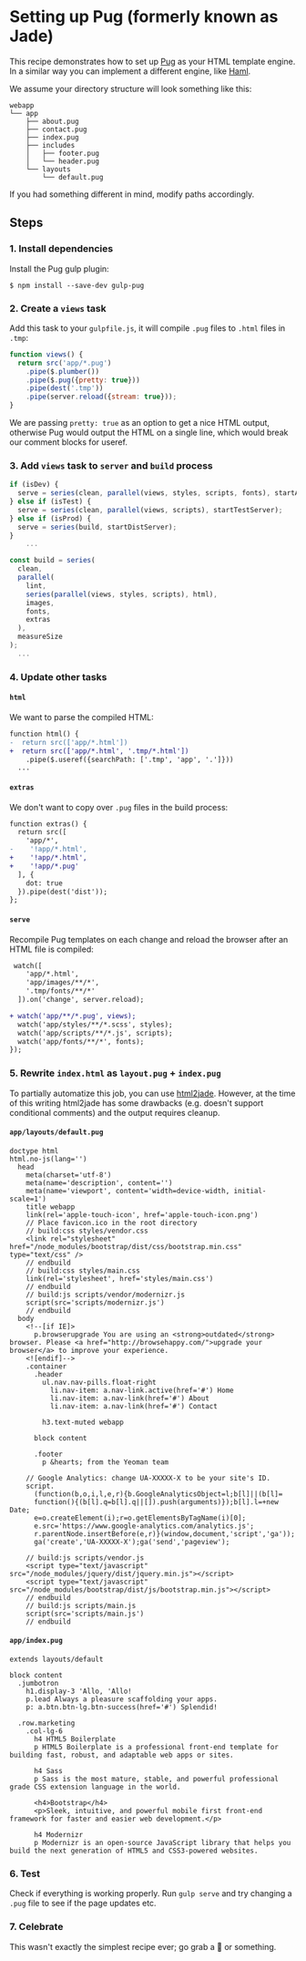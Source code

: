 # Setting up Pug (formerly known as Jade)

This recipe demonstrates how to set up [Pug](https://pugjs.org) as your HTML template engine. In a similar way you can implement a different engine, like [Haml](http://haml.info/).

We assume your directory structure will look something like this:

```
webapp
└── app
    ├── about.pug
    ├── contact.pug
    ├── index.pug
    ├── includes
    │   ├── footer.pug
    │   └── header.pug
    └── layouts
        └── default.pug
```

If you had something different in mind, modify paths accordingly.

## Steps

### 1. Install dependencies

Install the Pug gulp plugin:

```
$ npm install --save-dev gulp-pug
```

### 2. Create a `views` task

Add this task to your `gulpfile.js`, it will compile `.pug` files to `.html` files in `.tmp`:

```js
function views() {
  return src('app/*.pug')
    .pipe($.plumber())
    .pipe($.pug({pretty: true}))
    .pipe(dest('.tmp'))
    .pipe(server.reload({stream: true}));
}
```

We are passing `pretty: true` as an option to get a nice HTML output, otherwise Pug would output the HTML on a single line, which would break our comment blocks for useref.

### 3. Add `views` task to `server` and `build` process

```js
if (isDev) {
  serve = series(clean, parallel(views, styles, scripts, fonts), startAppServer);
} else if (isTest) {
  serve = series(clean, parallel(views, scripts), startTestServer);
} else if (isProd) {
  serve = series(build, startDistServer);
}
    ...
```

```js
const build = series(
  clean,
  parallel(
    lint,
    series(parallel(views, styles, scripts), html),
    images,
    fonts,
    extras
  ),
  measureSize
);
  ...
```

### 4. Update other tasks

#### `html`

We want to parse the compiled HTML:

```diff
function html() {
-  return src(['app/*.html'])
+  return src(['app/*.html', '.tmp/*.html'])
    .pipe($.useref({searchPath: ['.tmp', 'app', '.']}))
  ...
```

#### `extras`

We don't want to copy over `.pug` files in the build process:

```diff
function extras() {
  return src([
    'app/*',
-    '!app/*.html',
+    '!app/*.html',
+    '!app/*.pug'
  ], {
    dot: true
  }).pipe(dest('dist'));
};
```


#### `serve`

Recompile Pug templates on each change and reload the browser after an HTML file is compiled:

```diff
 watch([
    'app/*.html',
    'app/images/**/*',
    '.tmp/fonts/**/*'
  ]).on('change', server.reload);

+ watch('app/**/*.pug', views);
  watch('app/styles/**/*.scss', styles);
  watch('app/scripts/**/*.js', scripts);
  watch('app/fonts/**/*', fonts);
});
```

### 5. Rewrite `index.html` as `layout.pug` + `index.pug`

To partially automatize this job, you can use [html2jade](https://github.com/donpark/html2jade). However, at the time of this writing html2jade has some drawbacks (e.g. doesn't support conditional comments) and the output requires cleanup.

#### `app/layouts/default.pug`

```pug
doctype html
html.no-js(lang='')
  head
    meta(charset='utf-8')
    meta(name='description', content='')
    meta(name='viewport', content='width=device-width, initial-scale=1')
    title webapp
    link(rel='apple-touch-icon', href='apple-touch-icon.png')
    // Place favicon.ico in the root directory
    // build:css styles/vendor.css
    <link rel="stylesheet" href="/node_modules/bootstrap/dist/css/bootstrap.min.css" type="text/css" />
    // endbuild
    // build:css styles/main.css
    link(rel='stylesheet', href='styles/main.css')
    // endbuild
    // build:js scripts/vendor/modernizr.js
    script(src='scripts/modernizr.js')
    // endbuild
  body
    <!--[if IE]>
      p.browserupgrade You are using an <strong>outdated</strong> browser. Please <a href="http://browsehappy.com/">upgrade your browser</a> to improve your experience.
    <![endif]-->
    .container
      .header
        ul.nav.nav-pills.float-right
          li.nav-item: a.nav-link.active(href='#') Home
          li.nav-item: a.nav-link(href='#') About
          li.nav-item: a.nav-link(href='#') Contact

        h3.text-muted webapp

      block content

      .footer
        p &hearts; from the Yeoman team

    // Google Analytics: change UA-XXXXX-X to be your site's ID.
    script.
      (function(b,o,i,l,e,r){b.GoogleAnalyticsObject=l;b[l]||(b[l]=
      function(){(b[l].q=b[l].q||[]).push(arguments)});b[l].l=+new Date;
      e=o.createElement(i);r=o.getElementsByTagName(i)[0];
      e.src='https://www.google-analytics.com/analytics.js';
      r.parentNode.insertBefore(e,r)}(window,document,'script','ga'));
      ga('create','UA-XXXXX-X');ga('send','pageview');

    // build:js scripts/vendor.js
    <script type="text/javascript" src="/node_modules/jquery/dist/jquery.min.js"></script>
    <script type="text/javascript" src="/node_modules/bootstrap/dist/js/bootstrap.min.js"></script>
    // endbuild
    // build:js scripts/main.js
    script(src='scripts/main.js')
    // endbuild
```

#### `app/index.pug`

```pug
extends layouts/default

block content
  .jumbotron
    h1.display-3 'Allo, 'Allo!
    p.lead Always a pleasure scaffolding your apps.
    p: a.btn.btn-lg.btn-success(href='#') Splendid!

  .row.marketing
    .col-lg-6
      h4 HTML5 Boilerplate
      p HTML5 Boilerplate is a professional front-end template for building fast, robust, and adaptable web apps or sites.

      h4 Sass
      p Sass is the most mature, stable, and powerful professional grade CSS extension language in the world.

      <h4>Bootstrap</h4>
      <p>Sleek, intuitive, and powerful mobile first front-end framework for faster and easier web development.</p>

      h4 Modernizr
      p Modernizr is an open-source JavaScript library that helps you build the next generation of HTML5 and CSS3-powered websites.
```

### 6. Test

Check if everything is working properly. Run `gulp serve` and try changing a `.pug` file to see if the page updates etc.

### 7. Celebrate

This wasn't exactly the simplest recipe ever; go grab a :beer: or something.
